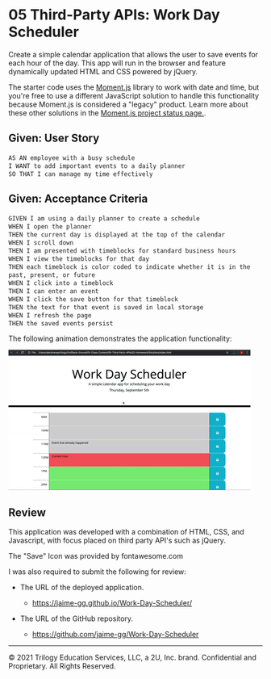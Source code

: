 # 05 Third-Party APIs: Work Day Scheduler

Create a simple calendar application that allows the user to save events for each hour of the day. This app will run in the browser and feature dynamically updated HTML and CSS powered by jQuery.

The starter code uses the [Moment.js](https://momentjs.com/) library to work with date and time, but you're free to use a different JavaScript solution to handle this functionality because Moment.js is considered a "legacy" product. Learn more about these other solutions in the [Moment.js project status page.](https://momentjs.com/docs/#/-project-status/).

## Given: User Story

```
AS AN employee with a busy schedule
I WANT to add important events to a daily planner
SO THAT I can manage my time effectively
```

## Given: Acceptance Criteria

```
GIVEN I am using a daily planner to create a schedule
WHEN I open the planner
THEN the current day is displayed at the top of the calendar
WHEN I scroll down
THEN I am presented with timeblocks for standard business hours
WHEN I view the timeblocks for that day
THEN each timeblock is color coded to indicate whether it is in the past, present, or future
WHEN I click into a timeblock
THEN I can enter an event
WHEN I click the save button for that timeblock
THEN the text for that event is saved in local storage
WHEN I refresh the page
THEN the saved events persist
```

The following animation demonstrates the application functionality:

![Work Day Scheduler app with color-coded time slots shows a new event being typed in the 5PM slot.](./Assets/05-third-party-apis-homework-demo.gif)

## Review
This application was developed with a combination of HTML, CSS, and Javascript, with focus placed on third party API's such as jQuery. 

The "Save" Icon was provided by fontawesome.com

I was also required to submit the following for review:

* The URL of the deployed application.
    * https://jaime-gg.github.io/Work-Day-Scheduler/ 

* The URL of the GitHub repository.
    * https://github.com/jaime-gg/Work-Day-Scheduler

---
© 2021 Trilogy Education Services, LLC, a 2U, Inc. brand. Confidential and Proprietary. All Rights Reserved.

